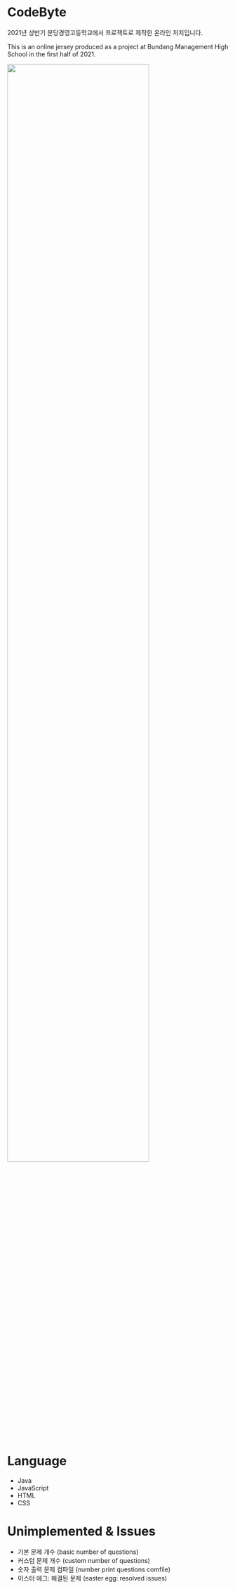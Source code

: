 # CodeByte
2021년 상반기 분당경영고등학교에서 프로젝트로 제작한 온라인 저지입니다.

This is an online jersey produced as a project at Bundang Management High School in the first half of 2021.

<img width="80%" src="https://user-images.githubusercontent.com/69864897/153757487-350e1808-a3b0-45db-9788-12d60366dfbc.PNG">

# Language
* Java
* JavaScript
* HTML
* CSS

# Unimplemented & Issues
* 기본 문제 개수 (basic number of questions)
* 커스텀 문제 개수 (custom number of questions)
* 숫자 출력 문제 컴파일 (number print questions comfile)
* 이스터 에그: 해결된 문제 (easter egg: resolved issues)
